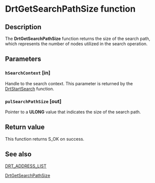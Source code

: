 # DrtGetSearchPathSize function

## Description

The **DrtGetSearchPathSize** function returns the size of the search path, which represents the number of nodes utilized in the search operation.

## Parameters

### `hSearchContext` [in]

Handle to the search context. This parameter is returned by the [DrtStartSearch](https://learn.microsoft.com/windows/desktop/api/drt/nf-drt-drtstartsearch) function.

### `pulSearchPathSize` [out]

Pointer to a **ULONG** value that indicates the size of the search path.

## Return value

This function returns S_OK on success.

## See also

[DRT_ADDRESS_LIST](https://learn.microsoft.com/windows/desktop/api/drt/ns-drt-drt_address_list)

[DrtGetSearchPathSize](https://learn.microsoft.com/windows/desktop/api/drt/nf-drt-drtgetsearchpathsize)